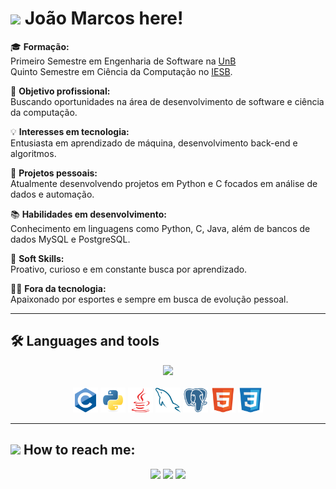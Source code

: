 # <img src="https://github.com/Shiv-sharma-111/Shiv-sharma-111/blob/master/Assets/Hi.gif" width="29px"> João Marcos here!  

🎓 **Formação:**  
Primeiro Semestre em Engenharia de Software na [UnB](https://www.unb.br/)   
Quinto Semestre em Ciência da Computação no [IESB](https://www.iesb.br/).  

🎯 **Objetivo profissional:**  
Buscando oportunidades na área de desenvolvimento de software e ciência da computação.  

💡 **Interesses em tecnologia:**  
Entusiasta em aprendizado de máquina, desenvolvimento back-end e algoritmos.  

🧩 **Projetos pessoais:**  
Atualmente desenvolvendo projetos em Python e C focados em análise de dados e automação.  

📚 **Habilidades em desenvolvimento:**  
Conhecimento em linguagens como Python, C, Java, além de bancos de dados MySQL e PostgreSQL.  

🌟 **Soft Skills:**  
Proativo, curioso e em constante busca por aprendizado.  

🏋️‍♂️ **Fora da tecnologia:**  
Apaixonado por esportes e sempre em busca de evolução pessoal.  

---

## 🛠️ Languages and tools
<div align="center">
  <img src="https://github-readme-stats.vercel.app/api/top-langs/?username=dev-joaocarvalho&layout=compact&theme=radical"/>
</div>

<div align="center"><br>
  <img alt="C" height="40" width="40" src="https://raw.githubusercontent.com/devicons/devicon/master/icons/c/c-original.svg">
  <img alt="Python" height="40" width="40" src="https://raw.githubusercontent.com/devicons/devicon/master/icons/python/python-original.svg">
  <img alt="Java" height="40" width="40" src="https://raw.githubusercontent.com/devicons/devicon/master/icons/java/java-plain.svg">
  <img alt="MySQL" height="40" width="40" src="https://raw.githubusercontent.com/devicons/devicon/master/icons/mysql/mysql-original.svg">
  <img alt="PostgreSQL" height="40" width="40" src="https://raw.githubusercontent.com/devicons/devicon/master/icons/postgresql/postgresql-plain.svg"> 
  <img alt="HTML" height="40" width="40" src="https://raw.githubusercontent.com/devicons/devicon/master/icons/html5/html5-original.svg">
  <img alt="CSS" height="40" width="40" src="https://raw.githubusercontent.com/devicons/devicon/master/icons/css3/css3-original.svg">  
</div>

---

## <img src="https://github.com/Shiv-sharma-111/Shiv-sharma-111/blob/master/Assets/Earth.gif" width="23px">  How to reach me:
<div align="center">
  <a href="mailto:dev.joaocarvalho@gmail.com"><img src="https://img.shields.io/badge/Gmail-D14836?style=for-the-badge&logo=gmail&logoColor=white"></a>
  <a href="https://www.linkedin.com/in/joaom-s-carvalho/" target="_blank"><img src="https://img.shields.io/badge/-LinkedIn-%230077B5?style=for-the-badge&logo=linkedin&logoColor=white"></a>
  <a href="https://instagram.com/jm.carv4lho" target="_blank"><img src="https://img.shields.io/badge/-Instagram-%23E4405F?style=for-the-badge&logo=instagram&logoColor=white"></a>
</div>


<!--
**dev-joaocarvalho/dev-joaocarvalho** is a ✨ _special_ ✨ repository because its `README.md` (this file) appears on your GitHub profile.

Here are some ideas to get you started:

- 🔭 I’m currently working on ...
- 🌱 I’m currently learning ...
- 👯 I’m looking to collaborate on ...
- 🤔 I’m looking for help with ...
- 💬 Ask me about ...
- 📫 How to reach me: ...
- 😄 Pronouns: ...
- ⚡ Fun fact: ...
-->
